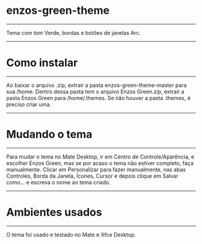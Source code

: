 # enzos-green-theme
_____
Tema com tom Verde, bordas e botões de janelas Arc.
_____
# Como instalar
_____
Ao baixar o arquivo .zip, extrair a pasta enzos-green-theme-master para sua /home. Dentro dessa pasta tem o arquivo Enzos Green.zip, extrair a pasta Enzos Green para /home/.themes. Se não houver a pasta .themes, é preciso criar uma.
_____
# Mudando o tema
_____
Para mudar o tema no Mate Desktop, ir em Centro de Controle/Aparência, e escolher Enzos Green, mas se por acaso o tema não estiver completo, faça manualmente. Clicar em Personalizar para fazer manualmente, nas abas Controles, Borda da Janela, Ícones, Cursor e depois clique em Salvar como... e escreva o nome ao tema criado.
_____
# Ambientes usados
_____
O tema foi usado e testado no Mate e Xfce Desktop.
